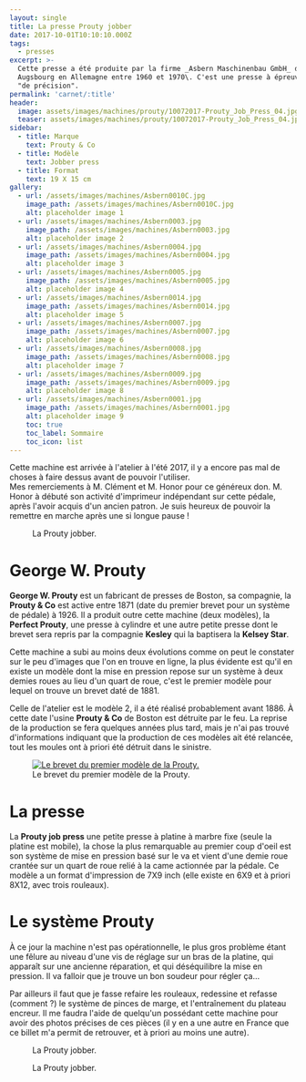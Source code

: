 ```yaml
---
layout: single
title: La presse Prouty jobber
date: 2017-10-01T10:10:10.000Z
tags:
  - presses
excerpt: >-
  Cette presse a été produite par la firme _Asbern Maschinenbau GmbH_ de
  Augsbourg en Allemagne entre 1960 et 1970\. C'est une presse à épreuve dite
  "de précision".
permalink: 'carnet/:title'
header:
  image: assets/images/machines/prouty/10072017-Prouty_Job_Press_04.jpg
  teaser: assets/images/machines/prouty/10072017-Prouty_Job_Press_04.jpg
sidebar:
  - title: Marque
    text: Prouty & Co
  - title: Modèle
    text: Jobber press
  - title: Format
    text: 19 X 15 cm
gallery:
  - url: /assets/images/machines/Asbern0010C.jpg
    image_path: /assets/images/machines/Asbern0010C.jpg
    alt: placeholder image 1
  - url: /assets/images/machines/Asbern0003.jpg
    image_path: /assets/images/machines/Asbern0003.jpg
    alt: placeholder image 2
  - url: /assets/images/machines/Asbern0004.jpg
    image_path: /assets/images/machines/Asbern0004.jpg
    alt: placeholder image 3
  - url: /assets/images/machines/Asbern0005.jpg
    image_path: /assets/images/machines/Asbern0005.jpg
    alt: placeholder image 4
  - url: /assets/images/machines/Asbern0014.jpg
    image_path: /assets/images/machines/Asbern0014.jpg
    alt: placeholder image 5
  - url: /assets/images/machines/Asbern0007.jpg
    image_path: /assets/images/machines/Asbern0007.jpg
    alt: placeholder image 6
  - url: /assets/images/machines/Asbern0008.jpg
    image_path: /assets/images/machines/Asbern0008.jpg
    alt: placeholder image 7
  - url: /assets/images/machines/Asbern0009.jpg
    image_path: /assets/images/machines/Asbern0009.jpg
    alt: placeholder image 8
  - url: /assets/images/machines/Asbern0001.jpg
    image_path: /assets/images/machines/Asbern0001.jpg
    alt: placeholder image 9
    toc: true
    toc_label: Sommaire
    toc_icon: list
---
```


Cette machine est arrivée à l'atelier à l'été 2017, il y a encore pas mal de choses à faire dessus avant de pouvoir l'utiliser.<br>
Mes remerciements à M. Clément et M. Honor pour ce généreux don. M. Honor à débuté son activité d'imprimeur indépendant sur cette pédale, après l'avoir acquis d'un ancien patron. Je suis heureux de pouvoir la remettre en marche après une si longue pause !

<figure>
  <a href="{{ site.baseurl }}/assets/images/machines/prouty/10072017-Prouty_Job_Press_01.jpg">
  <img src="{{ site.baseurl }}/assets/images/machines/prouty/10072017-Prouty_Job_Press_01.jpg" alt="">
</a>
  <figcaption>La Prouty jobber.</figcaption>
</figure>

# George W. Prouty

**George W. Prouty** est un fabricant de presses de Boston, sa compagnie, la **Prouty & Co** est active entre 1871 (date du premier brevet pour un système de pédale) à 1926\. Il a produit outre cette machine (deux modèles), la **Perfect Prouty**, une presse à cylindre et une autre petite presse dont le brevet sera repris par la compagnie **Kesley** qui la baptisera la **Kelsey Star**.

Cette machine a subi au moins deux évolutions comme on peut le constater sur le peu d'images que l'on en trouve en ligne, la plus évidente est qu'il en existe un modèle dont la mise en pression repose sur un système à deux demies roues au lieu d'un quart de roue, c'est le premier modèle pour lequel on trouve un brevet daté de 1881.

Celle de l'atelier est le modèle 2, il a été réalisé probablement avant 1886\. À cette date l'usine **Prouty & Co** de Boston est détruite par le feu. La reprise de la production se fera quelques années plus tard, mais je n'ai pas trouvé d'informations indiquant que la production de ces modèles ait été relancée, tout les moules ont à priori été détruit dans le sinistre.

<figure>
  <a href="{{ site.baseurl }}/assets/images/machines/prouty/brevet-prouty.png">
  <img src="{{ site.baseurl }}/assets/images/machines/prouty/brevet-prouty.png" alt="Le brevet du premier modèle de la Prouty.">
</a>
  <figcaption>Le brevet du premier modèle de la Prouty.</figcaption>
</figure>

# La presse

La **Prouty job press** une petite presse à platine à marbre fixe (seule la platine est mobile), la chose la plus remarquable au premier coup d'oeil est son système de mise en pression basé sur le va et vient d'une demie roue crantée sur un quart de roue relié à la came actionnée par la pédale. Ce modèle a un format d'impression de 7X9 inch (elle existe en 6X9 et à priori 8X12, avec trois rouleaux).

# Le système Prouty

À ce jour la machine n'est pas opérationnelle, le plus gros problème étant une fêlure au niveau d'une vis de réglage sur un bras de la platine, qui apparaît sur une ancienne réparation, et qui déséquilibre la mise en pression. Il va falloir que je trouve un bon soudeur pour régler ça...<br>

Par ailleurs il faut que je fasse refaire les rouleaux, redessine et refasse (comment ?) le système de pinces de marge, et l'entraînement du plateau encreur. Il me faudra l'aide de quelqu'un possédant cette machine pour avoir des photos précises de ces pièces (il y en a une autre en France que ce billet m'a permit de retrouver, et à priori au moins une autre).

<figure>
  <a href="{{ site.baseurl }}/assets/images/machines/prouty/10072017-Prouty_Job_Press_05.jpg">
  <img src="{{ site.baseurl }}/assets/images/machines/prouty/10072017-Prouty_Job_Press_05.jpg" alt="">
</a>
  <figcaption>La Prouty jobber.</figcaption>
</figure>

<figure>
  <a href="{{ site.baseurl }}/assets/images/machines/prouty/10072017-Prouty_Job_Press_06.jpg">
  <img src="{{ site.baseurl }}/assets/images/machines/prouty/10072017-Prouty_Job_Press_06.jpg" alt="">
</a>
  <figcaption>La Prouty jobber.</figcaption>
</figure>
